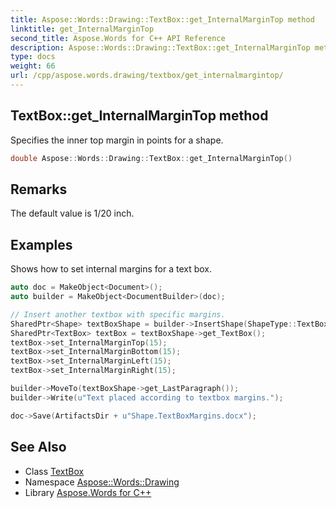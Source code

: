 ```yaml
---
title: Aspose::Words::Drawing::TextBox::get_InternalMarginTop method
linktitle: get_InternalMarginTop
second_title: Aspose.Words for C++ API Reference
description: Aspose::Words::Drawing::TextBox::get_InternalMarginTop method. Specifies the inner top margin in points for a shape in C++.
type: docs
weight: 66
url: /cpp/aspose.words.drawing/textbox/get_internalmargintop/
---
```

## TextBox::get_InternalMarginTop method


Specifies the inner top margin in points for a shape.

```cpp
double Aspose::Words::Drawing::TextBox::get_InternalMarginTop()
```

## Remarks


The default value is 1/20 inch.

## Examples



Shows how to set internal margins for a text box. 
```cpp
auto doc = MakeObject<Document>();
auto builder = MakeObject<DocumentBuilder>(doc);

// Insert another textbox with specific margins.
SharedPtr<Shape> textBoxShape = builder->InsertShape(ShapeType::TextBox, 100, 100);
SharedPtr<TextBox> textBox = textBoxShape->get_TextBox();
textBox->set_InternalMarginTop(15);
textBox->set_InternalMarginBottom(15);
textBox->set_InternalMarginLeft(15);
textBox->set_InternalMarginRight(15);

builder->MoveTo(textBoxShape->get_LastParagraph());
builder->Write(u"Text placed according to textbox margins.");

doc->Save(ArtifactsDir + u"Shape.TextBoxMargins.docx");
```

## See Also

* Class [TextBox](../)
* Namespace [Aspose::Words::Drawing](../../)
* Library [Aspose.Words for C++](../../../)
